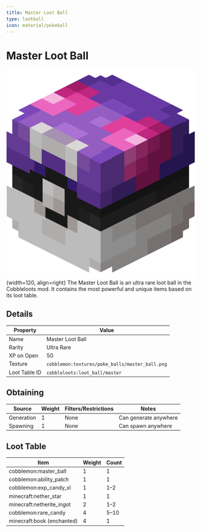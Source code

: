 ```yaml
---
title: Master Loot Ball
type: lootball
icon: material/pokeball
---
```


# Master Loot Ball
![Master Ball](../../assets/ball/Master_Ball_(model).png){width=120, align=right}
The Master Loot Ball is an ultra rare loot ball in the Cobbleloots mod. It contains the most powerful and unique items based on its loot table.

## Details
| Property        | Value                                             |
|-----------------|---------------------------------------------------|
| Name            | Master Loot Ball                                  |
| Rarity          | Ultra Rare                                        |
| XP on Open      | 50                                                |
| Texture         | `cobblemon:textures/poke_balls/master_ball.png`   |
| Loot Table ID   | `cobbleloots:loot_ball/master`                    |

## Obtaining
| Source      | Weight | Filters/Restrictions                                      | Notes |
|-------------|--------|----------------------------------------------------------|-------|
| Generation  | 1      | None | Can generate anywhere |
| Spawning    | 1      | None | Can spawn anywhere    |


## Loot Table

| Item                        | Weight | Count     |
|-----------------------------|--------|-----------|
| cobblemon:master_ball       | 1      | 1         |
| cobblemon:ability_patch     | 1      | 1         |
| cobblemon:exp_candy_xl      | 1      | 1–2       |
| minecraft:nether_star       | 1      | 1         |
| minecraft:netherite_ingot   | 2      | 1–2       |
| cobblemon:rare_candy        | 4      | 5–10      |
| minecraft:book (enchanted)  | 4      | 1         |
